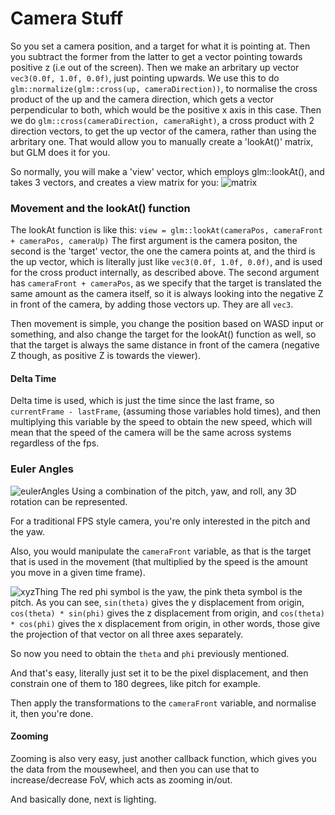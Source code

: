 # Camera Stuff
So you set a camera position, and a target for what it is pointing at.
Then you subtract the former from the latter to get a vector pointing towards positive z (i.e out of the screen).
Then we make an arbritary up vector `vec3(0.0f, 1.0f, 0.0f)`, just pointing upwards.
We use this to do `glm::normalize(glm::cross(up, cameraDirection))`, to normalise the cross product of the up and the camera direction, which gets a vector perpendicular to both, which would be the positive x axis in this case.
Then we do `glm::cross(cameraDirection, cameraRight)`, a cross product with 2 direction vectors, to get the up vector of the camera, rather than using the arbritary one.
That would allow you to manually create a 'lookAt()' matrix, but GLM does it for you.

So normally, you will make a 'view' vector, which employs glm::lookAt(), and takes 3 vectors, and creates a view matrix for you:
![matrix](https://res.cloudinary.com/deylrqt2d/image/upload/v1550683537/lookAt_k68exa.png)

### Movement and the lookAt() function
The lookAt function is like this: `view = glm::lookAt(cameraPos, cameraFront + cameraPos, cameraUp)`
The first argument is the camera positon, the second is the 'target' vector, the one the camera points at, and the third is the up vector, which is literally just like `vec3(0.0f, 1.0f, 0.0f)`, and is used for the cross product internally, as described above.
The second argument has `cameraFront + cameraPos`, as we specify that the target is translated the same amount as the camera itself, so it is always looking into the negative Z in front of the camera, by adding those vectors up.
They are all `vec3`.

Then movement is simple, you change the position based on WASD input or something, and also change the target for the lookAt() function as well, so that the target is always the same distance in front of the camera (negative Z though, as positive Z is towards the viewer).

#### Delta Time
Delta time is used, which is just the time since the last frame, so `currentFrame - lastFrame`, (assuming those variables hold times), and then multiplying this variable by the speed to obtain the new speed, which will mean that the speed of the camera will be the same across systems regardless of the fps.

### Euler Angles
![eulerAngles](https://learnopengl.com/img/getting-started/camera_pitch_yaw_roll.png)
Using a combination of the pitch, yaw, and roll, any 3D rotation can be represented.

For a traditional FPS style camera, you're only interested in the pitch and the yaw.

Also, you would manipulate the `cameraFront` variable, as that is the target that is used in the movement (that multiplied by the speed is the amount you move in a given time frame).

![xyzThing](https://uploads.disquscdn.com/images/58fa1f1a3dd8d736a9345b3b168dd55caf0f14d485e9dae7e06b8e185348a42a.png)
The red phi symbol is the yaw, the pink theta symbol is the pitch.
As you can see, `sin(theta)` gives the y displacement from origin, `cos(theta) * sin(phi)` gives the z displacement from origin, and `cos(theta) * cos(phi)` gives the x displacement from origin, in other words, those give the projection of that vector on all three axes separately.

So now you need to obtain the `theta` and `phi` previously mentioned.

And that's easy, literally just set it to be the pixel displacement, and then constrain one of them to 180 degrees, like pitch for example.

Then apply the transformations to the `cameraFront` variable, and normalise it, then you're done.

#### Zooming
Zooming is also very easy, just another callback function, which gives you the data from the mousewheel, and then you can use that to increase/decrease FoV, which acts as zooming in/out.

And basically done, next is lighting.